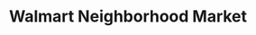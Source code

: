 ---
title: "Walmart Neighborhood Market"
url: /cape-coral/walmart-neighborhood-market-northeast-pine-island-road/
shop: supermarket
---